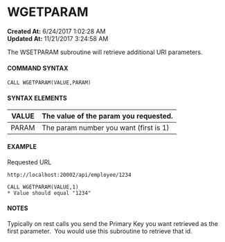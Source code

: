 # WGETPARAM

**Created At:** 6/24/2017 1:02:28 AM  
**Updated At:** 11/21/2017 3:24:58 AM  


The WSETPARAM subroutine will retrieve additional URI parameters.

#### **COMMAND SYNTAX**

```
CALL WGETPARAM(VALUE,PARAM)
```

#### **SYNTAX ELEMENTS**


| VALUE | The value of the param you requested. |
| --- | --- |
| PARAM | The param number you want (first is 1) |


#### EXAMPLE

Requested URL

```
http://localhost:20002/api/employee/1234
```

```
CALL WGETPARAM(VALUE,1)
* Value should equal "1234"
```

#### NOTES

Typically on rest calls you send the Primary Key you want retrieved as the first parameter.  You would use this subroutine to retrieve that id.
